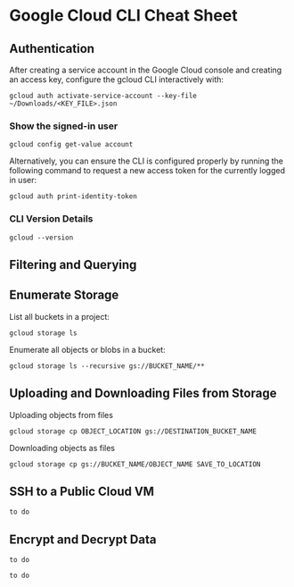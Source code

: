 # Google Cloud CLI Cheat Sheet

## Authentication

After creating a service account in the Google Cloud console and creating an access key, configure the gcloud CLI interactively with:

```
gcloud auth activate-service-account --key-file ~/Downloads/<KEY_FILE>.json
```

### Show the signed-in user

```
gcloud config get-value account
```

Alternatively, you can ensure the CLI is configured properly by running the following command to request a new access token for the currently logged in user:

```
gcloud auth print-identity-token
```

### CLI Version Details

```
gcloud --version
```

## Filtering and Querying



## Enumerate Storage

List all buckets in a project:

```
gcloud storage ls
```

Enumerate all objects or blobs in a bucket:

```
gcloud storage ls --recursive gs://BUCKET_NAME/**
```

## Uploading and Downloading Files from Storage

Uploading objects from files

```
gcloud storage cp OBJECT_LOCATION gs://DESTINATION_BUCKET_NAME
```

Downloading objects as files

```
gcloud storage cp gs://BUCKET_NAME/OBJECT_NAME SAVE_TO_LOCATION
```

## SSH to a Public Cloud VM

```
to do
```

## Encrypt and Decrypt Data

```
to do
```

```
to do
```